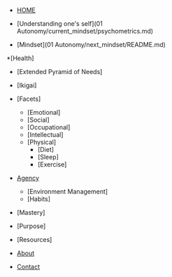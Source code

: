 <!-- docs/_sidebar.md -->


* [HOME](./)

* [Understanding one's self](01 Autonomy/current_mindset/psychometrics.md)

* [Mindset](01 Autonomy/next_mindset/README.md)

  
*[Health]
  * [Extended Pyramid of Needs]
  * [Ikigai]
  * [Facets]
    * [Emotional]
    * [Social]
    * [Occupational]
    * [Intellectual]
    * [Physical]
      * [Diet]
      * [Sleep]
      * [Exercise]
  

  
* [Agency](./002_selfdev/index)

  * [Environment Management]
  * [Habits]

  
* [Mastery]

* [Purpose]

* [Resources]
  

* [About](./about/index)

* [Contact](./contact/index)

